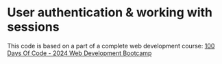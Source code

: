 # User authentication & working with sessions

This code is based on a part of a complete web development course: [100 Days Of Code - 2024 Web Development Bootcamp](https://www.udemy.com/course/100-days-of-code-web-development-bootcamp/)
